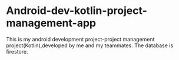 # Android-dev-kotlin-project-management-app
This is my android development project-project management project(Kotlin),developed by me and my teammates.
The database is firestore.
